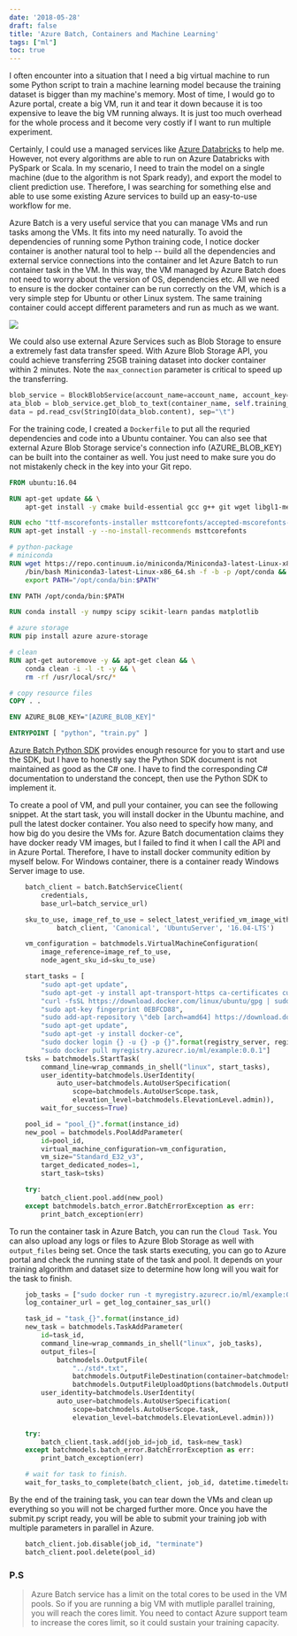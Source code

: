 ```yaml
---
date: '2018-05-28'
draft: false
title: 'Azure Batch, Containers and Machine Learning'
tags: ["ml"]
toc: true
---
```


I often encounter into a situation that I need a big virtual machine to run some Python script to train a machine learning model because the training dataset is bigger than my machine's memory. Most of time, I would go to Azure portal, create a big VM, run it and tear it down because it is too expensive to leave the big VM running always. It is just too much overhead for the whole process and it become very costly if I want to run multiple experiment. 

Certainly, I could use a managed services like [Azure Databricks][1] to help me. However, not every algorithms are able to run on Azure Databricks with PySpark or Scala. In my scenario, I need to train the model on a single machine (due to the algorithm is not Spark ready), and export the model to client prediction use. Therefore, I was searching for something else and able to use some existing Azure services to build up an easy-to-use workflow for me.

Azure Batch is a very useful service that you can manage VMs and run tasks among the VMs. It fits into my need naturally. To avoid the dependencies of running some Python training code, I notice docker container is another natural tool to help -- build all the dependencies and external service connections into the container and let Azure Batch to run container task in the VM. In this way, the VM managed by Azure Batch does not need to worry about the version of OS, dependencies etc. All we need to ensure is the docker container can be run correctly on the VM, which is a very simple step for Ubuntu or other Linux system. The same training container could accept different parameters and run as much as we want.

![](/images/ml-azure-batch.png)

We could also use external Azure Services such as Blob Storage to ensure a extremely fast data transfer speed. With Azure Blob Storage API, you could achieve transferring 25GB training dataset into docker container within 2 minutes. Note the `max_connection` parameter is critical to speed up the transferring.

```python
blob_service = BlockBlobService(account_name=account_name, account_key=account_key)
ata_blob = blob_service.get_blob_to_text(container_name, self.training_configuration.data_uri, max_connections=16)
data = pd.read_csv(StringIO(data_blob.content), sep="\t")
```

For the training code, I created a `Dockerfile` to put all the requried dependencies and code into a Ubuntu container. You can also see that external Azure Blob Storage service's connection info (AZURE_BLOB_KEY) can be built into the container as well. You just need to make sure you do not mistakenly check in the key into your Git repo.

```dockerfile
FROM ubuntu:16.04

RUN apt-get update && \
    apt-get install -y cmake build-essential gcc g++ git wget libgl1-mesa-glx

RUN echo "ttf-mscorefonts-installer msttcorefonts/accepted-mscorefonts-eula select true" | debconf-set-selections
RUN apt-get install -y --no-install-recommends msttcorefonts

# python-package
# miniconda
RUN wget https://repo.continuum.io/miniconda/Miniconda3-latest-Linux-x86_64.sh && \
    /bin/bash Miniconda3-latest-Linux-x86_64.sh -f -b -p /opt/conda && \
    export PATH="/opt/conda/bin:$PATH"

ENV PATH /opt/conda/bin:$PATH

RUN conda install -y numpy scipy scikit-learn pandas matplotlib

# azure storage
RUN pip install azure azure-storage

# clean
RUN apt-get autoremove -y && apt-get clean && \
    conda clean -i -l -t -y && \
    rm -rf /usr/local/src/*

# copy resource files
COPY . .

ENV AZURE_BLOB_KEY="[AZURE_BLOB_KEY]"

ENTRYPOINT [ "python", "train.py" ]
```

[Azure Batch Python SDK][2] provides enough resource for you to start and use the SDK, but I have to honestly say the Python SDK document is not maintained as good as the C# one. I have to find the corresponding C# documentation to understand the concept, then use the Python SDK to implement it.

To create a pool of VM, and pull your container, you can see the following snippet. At the start task, you will install docker in the Ubuntu machine, and pull the latest docker container. You also need to specify how many, and how big do you desire the VMs for. Azure Batch documentation claims they have docker ready VM images, but I failed to find it when I call the API and in Azure Portal. Therefore, I have to install docker community edition by myself below. For Windows container, there is a container ready Windows Server image to use.

```python
    batch_client = batch.BatchServiceClient(
        credentials,
        base_url=batch_service_url)

    sku_to_use, image_ref_to_use = select_latest_verified_vm_image_with_node_agent_sku(
            batch_client, 'Canonical', 'UbuntuServer', '16.04-LTS')

    vm_configuration = batchmodels.VirtualMachineConfiguration(
        image_reference=image_ref_to_use,
        node_agent_sku_id=sku_to_use)

    start_tasks = [
        "sudo apt-get update",
        "sudo apt-get -y install apt-transport-https ca-certificates curl software-properties-common",
        "curl -fsSL https://download.docker.com/linux/ubuntu/gpg | sudo apt-key add -",
        "sudo apt-key fingerprint 0EBFCD88",
        "sudo add-apt-repository \"deb [arch=amd64] https://download.docker.com/linux/ubuntu $(lsb_release -cs) stable\"",
        "sudo apt-get update",
        "sudo apt-get -y install docker-ce",
        "sudo docker login {} -u {} -p {}".format(registry_server, registry_user_name, registry_password),
        "sudo docker pull myregistry.azurecr.io/ml/example:0.0.1"]
    tsks = batchmodels.StartTask(
        command_line=wrap_commands_in_shell("linux", start_tasks), 
        user_identity=batchmodels.UserIdentity(
            auto_user=batchmodels.AutoUserSpecification(
                scope=batchmodels.AutoUserScope.task, 
                elevation_level=batchmodels.ElevationLevel.admin)), 
        wait_for_success=True)

    pool_id = "pool_{}".format(instance_id)
    new_pool = batchmodels.PoolAddParameter(
        id=pool_id, 
        virtual_machine_configuration=vm_configuration,
        vm_size="Standard_E32_v3",
        target_dedicated_nodes=1, 
        start_task=tsks)

    try:
        batch_client.pool.add(new_pool)
    except batchmodels.batch_error.BatchErrorException as err:
        print_batch_exception(err)
```

To run the container task in Azure Batch, you can run the `Cloud Task`. You can also upload any logs or files to Azure Blob Storage as well with `output_files` being set. Once the task starts executing, you can go to Azure portal and check the running state of the task and pool. It depends on your training algorithm and dataset size to determine how long will you wait for the task to finish.

```python
    job_tasks = ["sudo docker run -t myregistry.azurecr.io/ml/example:0.0.1 {} {}".format(guid, training_id)]
    log_container_url = get_log_container_sas_url()

    task_id = "task_{}".format(instance_id)
    new_task = batchmodels.TaskAddParameter(
        id=task_id,
        command_line=wrap_commands_in_shell("linux", job_tasks),
        output_files=[
            batchmodels.OutputFile(
                "../std*.txt", 
                batchmodels.OutputFileDestination(container=batchmodels.OutputFileBlobContainerDestination(log_container_url, path=task_id)),
                batchmodels.OutputFileUploadOptions(batchmodels.OutputFileUploadCondition.task_completion))],
        user_identity=batchmodels.UserIdentity(
            auto_user=batchmodels.AutoUserSpecification(
                scope=batchmodels.AutoUserScope.task, 
                elevation_level=batchmodels.ElevationLevel.admin)))

    try:
        batch_client.task.add(job_id=job_id, task=new_task)
    except batchmodels.batch_error.BatchErrorException as err:
        print_batch_exception(err)

    # wait for task to finish.
    wait_for_tasks_to_complete(batch_client, job_id, datetime.timedelta(hours=6))
```

By the end of the training task, you can tear down the VMs and clean up everything so you will not be charged further more. Once you have the submit.py script ready, you will be able to submit your training job with multiple parameters in parallel in Azure.

```python
    batch_client.job.disable(job_id, "terminate")
    batch_client.pool.delete(pool_id)
```

### P.S

> Azure Batch service has a limit on the total cores to be used in the VM pools. So if you are running a big VM with mutliple parallel training, you will reach the cores limit. You need to contact Azure support team to increase the cores limit, so it could sustain your training capacity.

[1]: https://azure.microsoft.com/en-us/services/databricks/
[2]: https://docs.microsoft.com/en-us/azure/batch/batch-python-tutorial